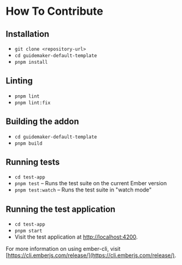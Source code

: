 # How To Contribute

## Installation

- `git clone <repository-url>`
- `cd guidemaker-default-template`
- `pnpm install`

## Linting

- `pnpm lint`
- `pnpm lint:fix`

## Building the addon

- `cd guidemaker-default-template`
- `pnpm build`

## Running tests

- `cd test-app`
- `pnpm test` – Runs the test suite on the current Ember version
- `pnpm test:watch` – Runs the test suite in "watch mode"

## Running the test application

- `cd test-app`
- `pnpm start`
- Visit the test application at [http://localhost:4200](http://localhost:4200).

For more information on using ember-cli, visit [https://cli.emberjs.com/release/](https://cli.emberjs.com/release/).
